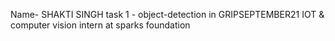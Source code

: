 Name- SHAKTI SINGH
task 1 - object-detection in GRIPSEPTEMBER21
IOT & computer vision intern at sparks foundation
